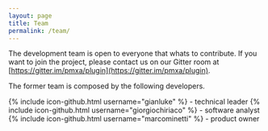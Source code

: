 ```yaml
---
layout: page
title: Team
permalink: /team/
---
```


The development team is open to everyone that whats to contribute.
If you want to join the project, please contact us on our Gitter room at [https://gitter.im/pmxa/plugin](https://gitter.im/pmxa/plugin).

The former team is composed by the following developers.

{% include icon-github.html username="gianluke" %} - technical leader
{% include icon-github.html username="giorgiochiriaco" %} - software analyst
{% include icon-github.html username="marcominetti" %} - product owner
